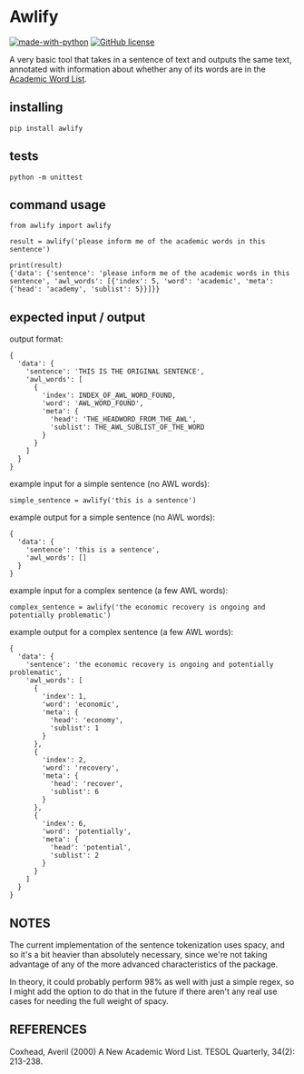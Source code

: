 # Awlify

[![made-with-python](https://img.shields.io/badge/Made%20with-Python3.6-1f425f.svg)](https://www.python.org/)
[![GitHub license](https://img.shields.io/github/license/Naereen/StrapDown.js.svg)](https://github.com/lpmi-13/awlify-python/blob/master/LICENSE)


A very basic tool that takes in a sentence of text and outputs
the same text, annotated with information about whether any of
its words are in the [Academic Word List](https://www.victoria.ac.nz/lals/resources/academicwordlist/information).

## installing
`pip install awlify`

## tests
`python -m unittest`

## command usage
```
from awlify import awlify

result = awlify('please inform me of the academic words in this sentence')

print(result)
{'data': {'sentence': 'please inform me of the academic words in this sentence', 'awl_words': [{'index': 5, 'word': 'academic', 'meta': {'head': 'academy', 'sublist': 5}}]}}
```

## expected input / output
output format:
```
{
  'data': {
    'sentence': 'THIS IS THE ORIGINAL SENTENCE',
    'awl_words': [
      {
        'index': INDEX_OF_AWL_WORD_FOUND,
        'word': 'AWL_WORD_FOUND',
        'meta': {
          'head': 'THE_HEADWORD_FROM_THE_AWL',
          'sublist': THE_AWL_SUBLIST_OF_THE_WORD
        }
      }
    ]
  }
}
```

example input for a simple sentence (no AWL words):
```
simple_sentence = awlify('this is a sentence')
```


example output for a simple sentence (no AWL words):
```
{
  'data': {
    'sentence': 'this is a sentence',
    'awl_words': []
  }
}
```

example input for a complex sentence (a few AWL words):
```
complex_sentence = awlify('the economic recovery is ongoing and potentially problematic')
```

example output for a complex sentence (a few AWL words):
```
{
  'data': {
    'sentence': 'the economic recovery is ongoing and potentially problematic',
    'awl_words': [
      {
        'index': 1,
        'word': 'economic',
        'meta': {
          'head': 'economy',
          'sublist': 1
        }
      },
      {
        'index': 2,
        'word': 'recovery',
        'meta': {
          'head': 'recover',
          'sublist': 6
        }
      },
      {
        'index': 6,
        'word': 'potentially',
        'meta': {
          'head': 'potential',
          'sublist': 2
        }
      }
    ]
  }
}
```

## NOTES

The current implementation of the sentence tokenization uses spacy,
and so it's a bit heavier than absolutely necessary, since we're
not taking advantage of any of the more advanced characteristics
of the package.

In theory, it could probably perform 98% as well with just a simple
regex, so I might add the option to do that in the future if there
aren't any real use cases for needing the full weight of spacy.

## REFERENCES
Coxhead, Averil (2000) A New Academic Word List. TESOL Quarterly, 34(2): 213-238.
